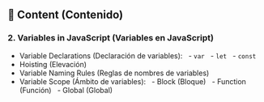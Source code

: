
## 📖 **Content (Contenido)**

### 2. Variables in JavaScript (Variables en JavaScript)

- Variable Declarations (Declaración de variables):
  - `var`
  - `let`
  - `const`
- Hoisting (Elevación)
- Variable Naming Rules (Reglas de nombres de variables)
- Variable Scope (Ámbito de variables):
  - Block (Bloque)
  - Function (Función)
  - Global (Global)
